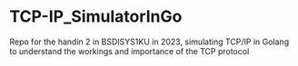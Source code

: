 # TCP-IP_SimulatorInGo
Repo for the handin 2 in BSDISYS1KU in 2023, simulating TCP/IP in Golang to understand the workings and importance of the TCP protocol
